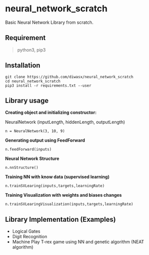 # neural_network_scratch
Basic Neural Network Library from scratch.

## Requirement
>python3, pip3

## Installation

```
git clone https://github.com/diwasx/neural_network_scratch
cd neural_network_scratch
pip3 install -r requirements.txt --user
```
## Library usage
**Creating object and initializing constructor:**

NeuralNetwork (inputLength, hiddenLength, outputLength)
```
n = NeuralNetwork(3, 10, 9)
```

**Generating output using FeedForward**

```
n.feedForward(inputs)
```

**Neural Network Structure**

```
n.nnStructure()
```

**Training NN with know data (supervised learning)**

```
n.trainSVLearing(inputs,targets,learningRate)
```

**Training Visualization with weights and biases changes**

```
n.trainSVLearingVisualization(inputs,targets,learningRate)
```


## Library Implementation (Examples)

* Logical Gates
* Digit Recognition
* Machine Play T-rex game using NN and genetic algorithm (NEAT algorithm)

